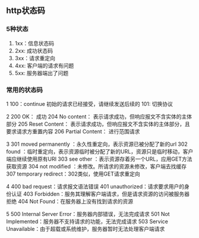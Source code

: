 ## http状态码

### 5种状态
1. 1xx：信息状态码
2. 2xx: 成功状态码
3. 3xx：请求重定向
4. 4xx: 客户端的请求有问题
5. 5xx: 服务器端出了问题

### 常用的状态码
1   100：continue  初始的请求已经接受，请继续发送后续的
    101: 切换协议   


2   200 OK： 成功
    204 No content： 表示请求成功，但响应报文不含实体的主体部分
    205 Reset Content： 表示请求成功，但响应报文不含实体的主体部分，且要求请求方重置内容
    206 Partial Content： 进行范围请求

3   301 moved permanently ：永久性重定向，表示资源已被分配了新的url
    302 found ：临时重定向，表示资源临时被分配了新的URL，资源只是临时移动，客户端应继续使用原有URI
    303 see other ：表示资源存着另一个URL，应用GET方法获取资源
    304 not modified ：未修改。所请求的资源未修改，客户端去找缓存
    307 temporary redirect：302类似，使用GET请求重定向

4   400 bad request：请求报文语法错误
    401 unauthorized：请求要求用户的身份认证
    403 Forbidden：服务其理解客户端请求，但是请求资源的访问被服务器拒绝
    404 Not Found：在服务器上没有找到请求的资源

5   500 Internal Server Error：服务器内部错误，无法完成请求
    501 Not Implemented：服务器不支持请求的功能，无法完成请求
    503 Service Unavailable：由于超载或系统维护，服务器暂时无法处理客户端请求